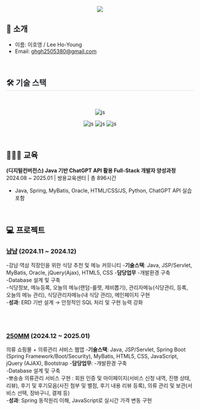 <div align= "center">
<img src="https://capsule-render.vercel.app/api?type=waving&color=timeGradient&height=180&text=%20HO-YOUNG's%20GitHub%20&animation=fadeIn&fontColor=000000&fontSize=60" />
</div>

##   🙌 소개
- 이름: 이호영 / Lee Ho-Young
- Email: ghgh2505380@gmail.com

<br>



<div style="text-align: left;">
    <h2 style="border-bottom: 1px solid #d8dee4; color: #282d33;"> 🛠️ 기술 스택 </h2> <br> 
    <div align="center">

<!--
![js](https://img.shields.io/badge/Python-3776AB?style=for-the-badge&logo=python&logoColor=white?style=for-the-badge&logo=JavaScript&logoColor=white) 
![js](https://img.shields.io/badge/R-276DC3?style=for-the-badge&logo=r&logoColor=white?style=for-the-badge&logo=JavaScript&logoColor=white)
-->
![js](https://img.shields.io/badge/Java-ED8B00?style=for-the-badge&logo=openjdk&logoColor=white?style=for-the-badge&logo=JavaScript&logoColor=white)

![js](https://img.shields.io/badge/HTML-239120?style=for-the-badge&logo=html5&logoColor=white?style=for-the-badge&logo=JavaScript&logoColor=white)
![js](https://img.shields.io/badge/JavaScript-F7DF1E?style=for-the-badge&logo=JavaScript&logoColor=white?style=for-the-badge&logo=JavaScript&logoColor=white)
![js](https://img.shields.io/badge/CSS-239120?&style=for-the-badge&logo=css3&logoColor=white?style=for-the-badge&logo=JavaScript&logoColor=white)

</div>


<br>

## 👩🏻‍🎓 교육
**(디지털컨버전스) Java 기반 ChatGPT API 활용 Full-Stack 개발자 양성과정**  
2024.08 ~ 2025.01 | 쌍용교육센터 | 총 896시간  
- Java, Spring, MyBatis, Oracle, HTML/CSS/JS, Python, ChatGPT API 실습 포함
<br>


## 💻 프로젝트

### [냠냠](https://github.com/250ghghghgh/yam-yam.git) (2024.11 ~ 2024.12)
-강남·역삼 직장인을 위한 식당 추천 및 메뉴 커뮤니티
-**기술스택**: Java, JSP/Servlet, MyBatis, Oracle, jQuery(Ajax), HTML5, CSS
-**담당업무**
-개발환경 구축
<br>
-Database 설계 및 구축
<br>
-식당정보, 메뉴등록, 오늘의 메뉴(랜덤-룰렛, 제비뽑기), 관리자메뉴(식당관리, 등록, 오늘의 메뉴 관리), 식당관리자메뉴(내 식당 관리), 메인페이지 구현
<br>
-**성과**: ERD 기반 설계 → 안정적인 SQL 처리 및 구현 능력 강화


</br>
<br>

### [250MM](https://github.com/250ghghghgh/250mm.git) (2024.12 ~ 2025.01)
의류 쇼핑몰 + 의류관리 서비스 웹앱
-**기술스택**: Java, JSP/Servlet, Spring Boot (Spring Framework/Boot/Security), MyBatis,
 HTML5, CSS, JavaScript, jQuery (AJAX), Bootstrap
-**담당업무**: 
 -개발환경 구축
 <br>
-Database 설계 및 구축
<br>
-뽀송송 의류관리 서비스 구현
 : 회원 인증 및 마이페이지(서비스 신청 내역, 진행 상태, 리뷰), 후기 및 후기모음(사진 첨부 및 별점, 후기 내용 리뷰 등록), 의류 관리 및 보관(서비스 선택, 장바구니, 결제 등)
 <br>
-**성과**: Spring 동작원리 이해, JavaScript로 실시간 가격 변동 구현
</br>
